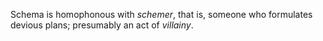 Schema is homophonous with _schemer_, that is, someone who formulates devious plans; presumably an act of _villainy_.
